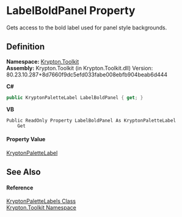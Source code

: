 # LabelBoldPanel Property


Gets access to the bold label used for panel style backgrounds.



## Definition
**Namespace:** <a href="79d2eac2-21f4-54ff-7552-b20c33c30600.md">Krypton.Toolkit</a>  
**Assembly:** Krypton.Toolkit (in Krypton.Toolkit.dll) Version: 80.23.10.287+8d7660f9dc5efd033fabe008ebfb904beab6d444

**C#**
``` C#
public KryptonPaletteLabel LabelBoldPanel { get; }
```
**VB**
``` VB
Public ReadOnly Property LabelBoldPanel As KryptonPaletteLabel
	Get
```



#### Property Value
<a href="dec18602-b87f-cdc2-87d5-aa6d24fa73a9.md">KryptonPaletteLabel</a>

## See Also


#### Reference
<a href="eddd7edd-3892-029a-2c93-7a0d62d14de0.md">KryptonPaletteLabels Class</a>  
<a href="79d2eac2-21f4-54ff-7552-b20c33c30600.md">Krypton.Toolkit Namespace</a>  
